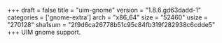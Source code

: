 +++
draft = false
title = "uim-gnome"
version = "1.8.6.gd63dadd-1"
categories = ['gnome-extra']
arch = "x86_64"
size = "52460"
usize = "270128"
sha1sum = "2f9d6ca26778b51c95c84fb319f282938c6cdde5"
+++
UIM gnome support.